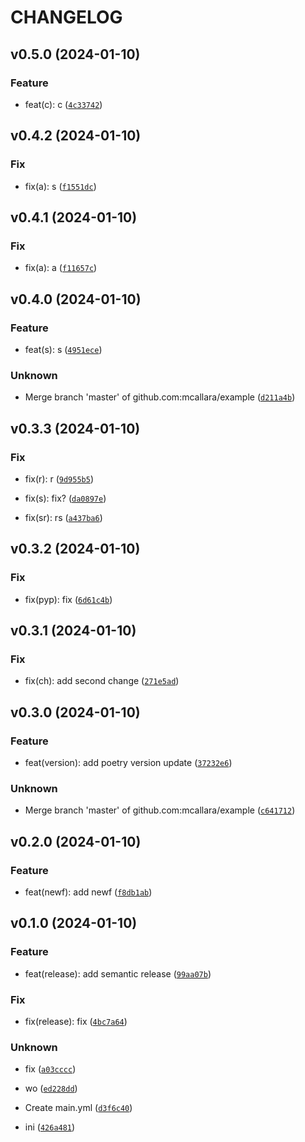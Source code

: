 # CHANGELOG



## v0.5.0 (2024-01-10)

### Feature

* feat(c): c ([`4c33742`](https://github.com/mcallara/example/commit/4c33742c66934546206dfbf31659e9af4c30c695))


## v0.4.2 (2024-01-10)

### Fix

* fix(a): s ([`f1551dc`](https://github.com/mcallara/example/commit/f1551dc3610435dd38c9a1d7914f921a5b9a95cc))


## v0.4.1 (2024-01-10)

### Fix

* fix(a): a ([`f11657c`](https://github.com/mcallara/example/commit/f11657c7cdfa3feff774bffd61d0723d6e1a9af0))


## v0.4.0 (2024-01-10)

### Feature

* feat(s): s ([`4951ece`](https://github.com/mcallara/example/commit/4951ece8e804560f4ffdfcf7250a271f3e963c65))

### Unknown

* Merge branch &#39;master&#39; of github.com:mcallara/example ([`d211a4b`](https://github.com/mcallara/example/commit/d211a4b65e98c68eff7e6ffaef14f7413f06057e))


## v0.3.3 (2024-01-10)

### Fix

* fix(r): r ([`9d955b5`](https://github.com/mcallara/example/commit/9d955b524b17d822e5248c87dcdd890e38e47553))

* fix(s): fix? ([`da0897e`](https://github.com/mcallara/example/commit/da0897e5f1bf3c0aa2cc754059157c63dff3537b))

* fix(sr): rs ([`a437ba6`](https://github.com/mcallara/example/commit/a437ba69c88a5fe0346e09138f540157d071f356))


## v0.3.2 (2024-01-10)

### Fix

* fix(pyp): fix ([`6d61c4b`](https://github.com/mcallara/example/commit/6d61c4be9c055884bd5d54f48a4649a2dc202969))


## v0.3.1 (2024-01-10)

### Fix

* fix(ch): add second change ([`271e5ad`](https://github.com/mcallara/example/commit/271e5ad340c8b663262dd50dc8e5089c4b10d047))


## v0.3.0 (2024-01-10)

### Feature

* feat(version): add poetry version update ([`37232e6`](https://github.com/mcallara/example/commit/37232e67c1aea9e016dd0b712992581831af2be3))

### Unknown

* Merge branch &#39;master&#39; of github.com:mcallara/example ([`c641712`](https://github.com/mcallara/example/commit/c64171283de83042635ad289d18df504d28ee9e3))


## v0.2.0 (2024-01-10)

### Feature

* feat(newf): add newf ([`f8db1ab`](https://github.com/mcallara/example/commit/f8db1abd7d7405b4aac87fa8886566ec9b07c82a))


## v0.1.0 (2024-01-10)

### Feature

* feat(release): add semantic release ([`99aa07b`](https://github.com/mcallara/example/commit/99aa07b524a3588c08abbc47c76d5172f8c085a0))

### Fix

* fix(release): fix ([`4bc7a64`](https://github.com/mcallara/example/commit/4bc7a64333bc96ccea86b7c46e197bd480aef3c7))

### Unknown

* fix ([`a03cccc`](https://github.com/mcallara/example/commit/a03cccc75a90fbabdb5a135c07e3ad484e959ba7))

* wo ([`ed228dd`](https://github.com/mcallara/example/commit/ed228dd6904928c2fe42b679ac59040fa1b3e1bd))

* Create main.yml ([`d3f6c40`](https://github.com/mcallara/example/commit/d3f6c401f08a640a5365d3e9b2a771dc871827e1))

* ini ([`426a481`](https://github.com/mcallara/example/commit/426a481f62212a8c21aba23fa12bdfbe0766c4c2))
